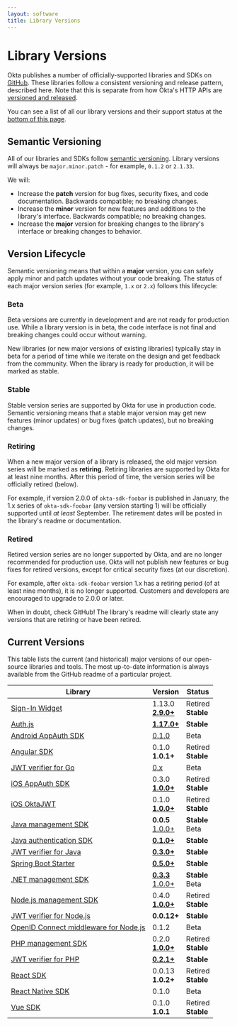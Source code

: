 ```yaml
---
layout: software
title: Library Versions
---
```


# Library Versions

Okta publishes a number of officially-supported libraries and SDKs on [GitHub](https://github.com/okta). These libraries follow a consistent versioning and release pattern, described here. Note that this is separate from how Okta's HTTP APIs are [versioned and released](https://developer.okta.com/docs/api/getting_started/releases-at-okta).

You can see a list of all our library versions and their support status at the [bottom of this page](#current-versions).

## Semantic Versioning

All of our libraries and SDKs follow [semantic versioning](https://semver.org/). Library versions will always be `major.minor.patch` - for example, `0.1.2` or `2.1.33`.

We will:

* Increase the **patch** version for bug fixes, security fixes, and code documentation. Backwards compatible; no breaking changes.
* Increase the **minor** version for new features and additions to the library's interface. Backwards compatible; no breaking changes.
* Increase the **major** version for breaking changes to the library's interface or breaking changes to behavior.

## Version Lifecycle

Semantic versioning means that within a **major** version, you can safely apply minor and patch updates without your code breaking. The status of each major version series (for example, `1.x` or `2.x`) follows this lifecycle:

### Beta

Beta versions are currently in development and are not ready for production use. While a library version is in beta, the code interface is not final and breaking changes could occur without warning.

New libraries (or new major versions of existing libraries) typically stay in beta for a period of time while we iterate on the design and get feedback from the community. When the library is ready for production, it will be marked as stable.

### Stable

Stable version series are supported by Okta for use in production code. Semantic versioning means that a stable major version may get new features (minor updates) or bug fixes (patch updates), but no breaking changes.

### Retiring

When a new major version of a library is released, the old major version series will be marked as **retiring**. Retiring libraries are supported by Okta for at least nine months. After this period of time, the version series will be officially retired (below).

For example, if version 2.0.0 of `okta-sdk-foobar` is published in January, the 1.x series of `okta-sdk-foobar` (any version starting 1) will be officially supported until _at least_ September. The retirement dates will be posted in the library's readme or documentation.

### Retired

Retired version series are no longer supported by Okta, and are no longer recommended for production use. Okta will not publish new features or bug fixes for retired versions, except for critical security fixes (at our discretion).

For example, after `okta-sdk-foobar` version 1.x has a retiring period (of at least nine months), it is no longer supported. Customers and developers are encouraged to upgrade to 2.0.0 or later.

When in doubt, check GitHub! The library's readme will clearly state any versions that are retiring or have been retired.

## Current Versions

This table lists the current (and historical) major versions of our open-source libraries and tools. The most up-to-date information is always available from the GitHub readme of a particular project.

| Library                                                         | Version                                                    | Status                |
| --------------------------------------------------------------- | ---------------------------------------------------------- | --------------------- |
| [Sign-In Widget][signin-widget]                                 | 1.13.0<br>[**2.9.0+**][signin-widget-latest]               | Retired<br>**Stable** |
| [Auth.js][authjs]                                               | [**1.17.0+**][authjs-latest]                               | **Stable**            |
| [Android AppAuth SDK][appauth-android]                          | [0.1.0][appauth-android-latest]                            | Beta                  |
| [Angular SDK][sdk-angular]                                      | 0.1.0<br>**1.0.1+**                                        | Retired<br>**Stable** |
| [JWT verifier for Go][go-jwt-verifier]                          | [0.x][go-jwt-verifier-latest]                              | Beta                  |
| [iOS AppAuth SDK][appauth-ios]                                  | 0.3.0<br>[**1.0.0+**][appauth-ios-latest]                  | Retired<br>**Stable** |
| [iOS OktaJWT][ios-oktajwt]                                      | 0.1.0<br>[**1.0.0+**][ios-oktajwt-latest]                  | Retired<br>**Stable** |
| [Java management SDK][sdk-java]                                 | **0.0.5**<br>[1.0.0+][sdk-java-latest]                     | **Stable**<br>Beta    |
| [Java authentication SDK][authsdk-java]                         | [**0.1.0+**][authsdk-java-latest]                          | **Stable**            |
| [JWT verifier for Java][java-jwt-verifier]                      | [**0.3.0+**][java-jwt-verifier-latest]                     | **Stable**            |
| [Spring Boot Starter][spring-boot-starter]                      | [**0.5.0+**][spring-boot-starter-latest]                   | **Stable**            |
| [.NET management SDK][sdk-dotnet]                               | [**0.3.3**][sdk-dotnet-033]<br>[1.0.0+][sdk-dotnet-latest] | **Stable**<br>Beta    |
| [Node.js management SDK][sdk-nodejs]                            | 0.4.0<br>[**1.0.0+**][sdk-nodejs-latest]                   | Retired<br>**Stable** |
| [JWT verifier for Node.js][nodejs-jwt-verifier]                 | **0.0.12+**                                                | **Stable**            |
| [OpenID Connect middleware for Node.js][nodejs-oidc-middleware] | 0.1.2                                                      | Beta                  |
| [PHP management SDK][sdk-php]                                   | 0.2.0<br>[**1.0.0+**][sdk-php-latest]                      | Retired<br>**Stable** |
| [JWT verifier for PHP][php-jwt-verifier]                        | [**0.2.1+**][php-jwt-verifier-latest]                      | **Stable**            |
| [React SDK][sdk-react]                                          | 0.0.13<br>**1.0.2+**                                       | Retired<br>**Stable** |
| [React Native SDK][sdk-react]                                   | 0.1.0                                                      | Beta                  |
| [Vue SDK][sdk-vue]                                              | 0.1.0<br>**1.0.1**                                         | Retired<br>**Stable** |


[sdk-angular]: https://github.com/okta/okta-oidc-js/tree/master/packages/okta-angular
[sdk-dotnet]: https://github.com/okta/okta-sdk-dotnet
[sdk-dotnet-033]: https://github.com/okta/okta-sdk-dotnet/releases/tag/0.3.3.0
[sdk-dotnet-latest]: https://github.com/okta/okta-sdk-dotnet/releases
[sdk-java]: https://github.com/okta/okta-sdk-java
[sdk-java-latest]: https://github.com/okta/okta-sdk-java/releases
[java-jwt-verifier]: https://github.com/okta/okta-jwt-verifier-java
[java-jwt-verifier-latest]: https://github.com/okta/okta-jwt-verifier-java/releases
[authsdk-java]: https://github.com/okta/okta-auth-java
[authsdk-java-latest]: https://github.com/okta/okta-auth-java/releases
[sdk-nodejs]: https://github.com/okta/okta-sdk-nodejs
[sdk-nodejs-latest]: https://github.com/okta/okta-sdk-nodejs/releases
[nodejs-jwt-verifier]: https://github.com/okta/okta-oidc-js/tree/master/packages/jwt-verifier
[nodejs-oidc-middleware]: https://github.com/okta/okta-oidc-js/blob/master/packages/oidc-middleware
[sdk-react]: https://github.com/okta/okta-oidc-js/blob/master/packages/okta-react
[sdk-react-native]: https://github.com/okta/okta-oidc-js/blob/master/packages/okta-react-native
[sdk-vue]: https://github.com/okta/okta-oidc-js/blob/master/packages/okta-vue
[sdk-php]: https://github.com/okta/okta-sdk-php
[sdk-php-latest]: https://github.com/okta/okta-sdk-php/releases
[php-jwt-verifier]: https://github.com/okta/okta-jwt-verifier-php
[php-jwt-verifier-latest]: https://github.com/okta/okta-jwt-verifier-php/releases
[go-jwt-verifier]: https://github.com/okta/okta-jwt-verifier-golang
[go-jwt-verifier-latest]: https://github.com/okta/okta-jwt-verifier-golang/releases
[appauth-android]: https://github.com/okta/okta-sdk-appauth-android
[appauth-android-latest]: https://github.com/okta/okta-sdk-appauth-android/releases
[appauth-ios]: https://github.com/okta/okta-sdk-appauth-ios
[appauth-ios-latest]: https://github.com/okta/okta-sdk-appauth-ios/releases
[ios-oktajwt]: https://github.com/okta/okta-ios-jwt
[ios-oktajwt-latest]: https://github.com/okta/okta-ios-jwt/releases
[spring-boot-starter]: https://github.com/okta/okta-spring-boot
[spring-boot-starter-latest]: https://github.com/okta/okta-spring-boot/releases
[signin-widget]: https://github.com/okta/okta-signin-widget
[signin-widget-latest]: https://github.com/okta/okta-signin-widget/releases
[authjs]: https://github.com/okta/okta-auth-js
[authjs-latest]: https://github.com/okta/okta-auth-js/releases
